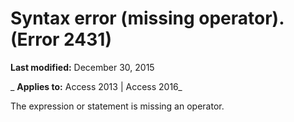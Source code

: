 
# Syntax error (missing operator). (Error 2431)

 **Last modified:** December 30, 2015

 _ **Applies to:** Access 2013 | Access 2016_

The expression or statement is missing an operator.

